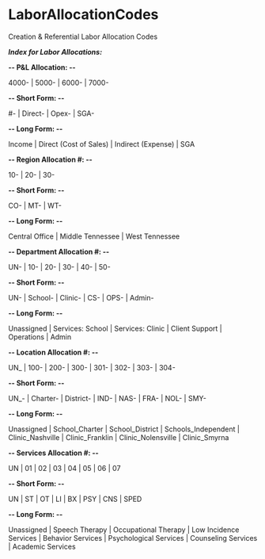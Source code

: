 # LaborAllocationCodes
Creation &amp; Referential Labor Allocation Codes

**_Index for Labor Allocations:_**

**-- P&L Allocation: --**

4000- | 
5000- | 
6000- | 
7000- 

**-- Short Form: --**

#- | 
Direct- | 
Opex- | 
SGA-

**-- Long Form: --**

Income | 
Direct (Cost of Sales) | 
Indirect (Expense) | 
SGA

**-- Region Allocation #: --**

10- | 
20- | 
30-

**-- Short Form: --**

CO- | 
MT- | 
WT-

**-- Long Form: --**

Central Office | 
Middle Tennessee | 
West Tennessee

**-- Department Allocation #: --**

UN- | 
10- | 
20- | 
30- | 
40- | 
50- 

**-- Short Form: --**

UN- | 
School- | 
Clinic- | 
CS- | 
OPS- | 
Admin-

**-- Long Form: --**

Unassigned | 
Services: School | 
Services: Clinic | 
Client Support | 
Operations | 
Admin

**-- Location Allocation #: --**

UN_ | 
100- | 
200- | 
300- | 
301- | 
302- | 
303- | 
304-

**-- Short Form: --**

UN_- | 
Charter- | 
District- | 
IND- | 
NAS- | 
FRA- | 
NOL- | 
SMY-

**-- Long Form: --**

Unassigned | 
School_Charter | 
School_District | 
Schools_Independent | 
Clinic_Nashville | 
Clinic_Franklin | 
Clinic_Nolensville | 
Clinic_Smyrna

**-- Services Allocation #: --**

UN | 
01 | 
02 | 
03 | 
04 | 
05 | 
06 | 
07

**-- Short Form: --**

UN | 
ST | 
OT | 
LI | 
BX | 
PSY | 
CNS | 
SPED

**-- Long Form: --**

Unassigned | 
Speech Therapy | 
Occupational Therapy | 
Low Incidence Services | 
Behavior Services | 
Psychological Services | 
Counseling Services | 
Academic Services
